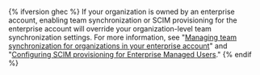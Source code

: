 {% ifversion ghec %}
If your organization is owned by an enterprise account, enabling team synchronization or SCIM provisioning for the enterprise account will override your organization-level team synchronization settings. For more information, see "[Managing team synchronization for organizations in your enterprise account](/admin/authentication/managing-identity-and-access-for-your-enterprise/managing-team-synchronization-for-organizations-in-your-enterprise)" and "[Configuring SCIM provisioning for Enterprise Managed Users](/github/setting-up-and-managing-your-enterprise/managing-your-enterprise-users-with-your-identity-provider/configuring-scim-provisioning-for-enterprise-managed-users)."
{% endif %}
